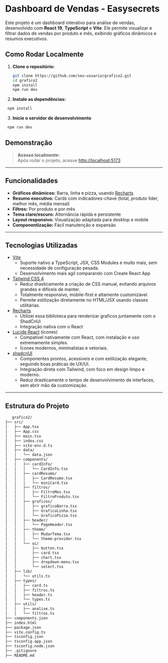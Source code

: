 # Dashboard de Vendas - Easysecrets

Este projeto é um dashboard interativo para análise de vendas, desenvolvido com **React 19**, **TypeScript** e **Vite**. Ele permite visualizar e filtrar dados de vendas por produto e mês, exibindo gráficos dinâmicos e resumos executivos.


## Como Rodar Localmente

1. **Clone o repositório:**
   ```bash
   git clone https://github.com/seu-usuario/grafico2.git
   cd grafico2
   npm install
   npm run dev
   ```
2. **Instale as dependências:**
  ```bash
   npm install
  ```
3. **Inicie o servidor de desenvolvimento**
  ```bash
   npm run dev
 ```

## Demonstração

> **Acesse localmente:**  
> Após rodar o projeto, acesse [http://localhost:5173](http://localhost:5173)

---

## Funcionalidades

- **Gráficos dinâmicos:** Barra, linha e pizza, usando [Recharts](https://recharts.org/)
- **Resumo executivo:** Cards com indicadores-chave (total, produto líder, melhor mês, média mensal)
- **Filtros:** Por produto e por mês
- **Tema claro/escuro:** Alternância rápida e persistente
- **Layout responsivo:** Visualização adaptada para desktop e mobile
- **Componentização:** Fácil manutenção e expansão

---

## Tecnologias Utilizadas

- [Vite](https://vitejs.dev/)
  - Suporte nativo a TypeScript, JSX, CSS Modules e muito mais, sem necessidade de configuração pesada.
  - Desenvolvimento mais agil comparando com Create React App
- [Tailwind CSS 4](https://tailwindcss.com/)
  - Reduz drasticamente a criação de CSS manual, evitando arquivos grandes e difíceis de manter.
  - Totalmente responsivo, mobile-first e altamente customizável.
  - Permite estilização diretamente no HTML/JSX usando classes utilitárias.
- [Recharts](https://recharts.org/)
  - Utilizei essa biblioteca para renderizar graficos juntamente com o ShadCnUi
  - Integração nativa com o React
- [Lucide React](https://lucide.dev/) (ícones)
  - Compatível nativamente com React, com instalação e uso extremamente simples.
  - Ícones modernos, minimalistas e vetoriais.
- [shadcnUI](https://ui.shadcn.com/)
  - Componentes prontos, acessíveis e com estilização elegante, seguindo boas práticas de UX/UI.
  - Integração direta com Tailwind, com foco em design limpo e moderno.
  - Reduz drasticamente o tempo de desenvolvimento de interfaces, sem abrir mão da customização.

---

## Estrutura do Projeto
```bash
   grafico2/
├── src/
│   ├── App.tsx
│   ├── App.css
│   ├── main.tsx
│   ├── index.css
│   ├── vite-env.d.ts
│   ├── data/
│   │   └── data.json
│   ├── components/
│   │   ├── cardInfo/
│   │   │   └── CardInfo.tsx
│   │   ├── cardResumo/
│   │   │   ├── CardResumo.tsx
│   │   │   └── miniCard.tsx
│   │   ├── filtros/
│   │   │   ├── FiltroMes.tsx
│   │   │   └── FiltroProduto.tsx
│   │   ├── graficos/
│   │   │   ├── graficoBarra.tsx
│   │   │   ├── GraficoLinha.tsx
│   │   │   └── GraficoPizza.tsx
│   │   ├── header/
│   │   │   └── PageHeader.tsx
│   │   ├── theme/
│   │   │   ├── MudarTema.tsx
│   │   │   └── theme-provider.tsx
│   │   └── ui/
│   │       ├── button.tsx
│   │       ├── card.tsx
│   │       ├── chart.tsx
│   │       ├── dropdown-menu.tsx
│   │       └── select.tsx
│   ├── lib/
│   │   └── utils.ts
│   ├── types/
│   │   ├── card.ts
│   │   ├── filtros.ts
│   │   ├── header.ts
│   │   └── types.ts
│   ├── utils/
│   │   ├── analise.ts
│   │   └── filtros.ts
├── components.json
├── index.html
├── package.json
├── vite.config.ts
├── tsconfig.json
├── tsconfig.app.json
├── tsconfig.node.json
├── .gitignore
├── README.md
```
